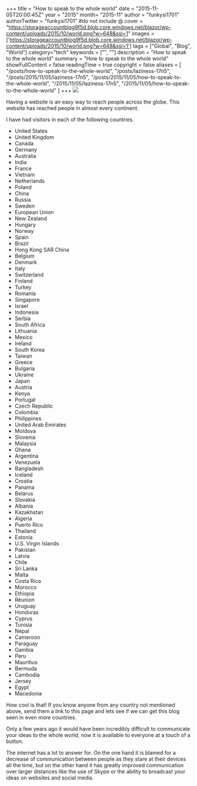 +++
title = "How to speak to the whole world"
date = "2015-11-05T20:00:45Z"
year = "2015"
month= "2015-11"
author = "funkysi1701"
authorTwitter = "funkysi1701" #do not include @
cover = "https://storageaccountblog9f5d.blob.core.windows.net/blazor/wp-content/uploads/2015/10/world.png?w=648&ssl=1"
images = ['https://storageaccountblog9f5d.blob.core.windows.net/blazor/wp-content/uploads/2015/10/world.png?w=648&ssl=1']
tags = ["Global", "Blog", "World"]
category="tech"
keywords = ["", ""]
description =  "How to speak to the whole world"
summary = "How to speak to the whole world"
showFullContent = false
readingTime = true
copyright = false
aliases = [
    "/posts/how-to-speak-to-the-whole-world",
    "/posts/laziness-17n5",
    "/posts/2015/11/05/laziness-17n5",
    "/posts/2015/11/05/how-to-speak-to-the-whole-world",
    "/2015/11/05/laziness-17n5",
    "/2015/11/05/how-to-speak-to-the-whole-world"
]
+++
![](https://storageaccountblog9f5d.blob.core.windows.net/blazor/wp-content/uploads/2015/10/world.png?w=648&ssl=1)

Having a website is an easy way to reach people across the globe. This website has reached people in almost every continent.

I have had visitors in each of the following countries.

- United States
- United Kingdom
- Canada
- Germany
- Australia
- India
- France
- Vietnam
- Netherlands
- Poland
- China
- Russia
- Sweden
- European Union
- New Zealand
- Hungary
- Norway
- Spain
- Brazil
- Hong Kong SAR China
- Belgium
- Denmark
- Italy
- Switzerland
- Finland
- Turkey
- Romania
- Singapore
- Israel
- Indonesia
- Serbia
- South Africa
- Lithuania
- Mexico
- Ireland
- South Korea
- Taiwan
- Greece
- Bulgaria
- Ukraine
- Japan
- Austria
- Kenya
- Portugal
- Czech Republic
- Colombia
- Philippines
- United Arab Emirates
- Moldova
- Slovenia
- Malaysia
- Ghana
- Argentina
- Venezuela
- Bangladesh
- Iceland
- Croatia
- Panama
- Belarus
- Slovakia
- Albania
- Kazakhstan
- Algeria
- Puerto Rico
- Thailand
- Estonia
- U.S. Virgin Islands
- Pakistan
- Latvia
- Chile
- Sri Lanka
- Malta
- Costa Rica
- Morocco
- Ethiopia
- Réunion
- Uruguay
- Honduras
- Cyprus
- Tunisia
- Nepal
- Cameroon
- Paraguay
- Gambia
- Peru
- Mauritius
- Bermuda
- Cambodia
- Jersey
- Egypt
- Macedonia

How cool is that! If you know anyone from any country not mentioned above, send them a link to this page and lets see if we can get this blog seen in even more countries.

Only a few years ago it would have been incredibly difficult to communicate your ideas to the whole world, now it is available to everyone at a touch of a button.

The internet has a lot to answer for. On the one hand it is blamed for a decrease of communication between people as they stare at their devices all the time, but on the other hand it has greatly improved communication over larger distances like the use of Skype or the ability to broadcast your ideas on websites and social media.